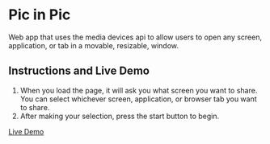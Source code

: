 # Pic in Pic

Web app that uses the media devices api to allow users to open any screen, application, or tab in a movable, resizable, window.

## Instructions and Live Demo

1. When you load the page, it will ask you what screen you want to share. You can select whichever screen, application, or browser tab you want to share.
2. After making your selection, press the start button to begin.

[Live Demo](https://leecmoses.github.io/pic-in-pic/)
